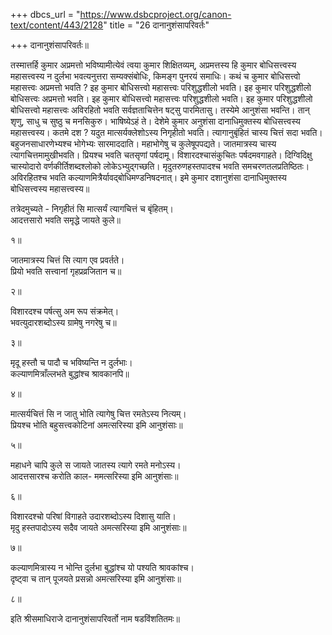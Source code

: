 +++
dbcs_url = "https://www.dsbcproject.org/canon-text/content/443/2128"
title = "26 दानानुशंसापरिवर्तः"

+++
दानानुशंसापरिवर्तः॥

तस्मात्तर्हि कुमार अप्रमत्तो भविष्यामीत्येवं त्वया कुमार शिक्षितव्यम्, अप्रमत्तस्य हि कुमार बोधिसत्त्वस्य महासत्त्वस्य न दुर्लभा भवत्यनुत्तरा सम्यक्संबोधिः, किमङ्ग पुनरयं समाधिः। कथं च कुमार बोधिसत्त्वो महासत्त्वः अप्रमत्तो भवति ? इह कुमार बोधिसत्त्वो महासत्त्वः परिशुद्धशीलो भवति। इह कुमार परिशुद्धशीलो बोधिसत्त्वः अप्रमत्तो भवति। इह कुमार बोधिसत्त्वो महासत्त्वः परिशुद्धशीलो भवति। इह कुमार परिशुद्धशीलो बोधिसत्त्वो महासत्त्वः अविरहितो भवति सर्वज्ञताचित्तेन षट्सु पारमितासु। तस्येमे आनुशंसा भवन्ति। तान् शृणु, साधु च सुष्ठु च मनसिकुरु। भाषिष्येऽहं ते। देशेमे कुमार अनुशंसा दानाधिमुक्तस्य बोधिसत्त्वस्य महासत्त्वस्य। कतमे दश ? यदुत मात्सर्यक्लेशोऽस्य निगृहीतो भवति। त्यागानुबृंहितं चास्य चित्तं सदा भवति। बहुजनसाधारणेभ्यश्च भोगेभ्यः सारमाददाति।  महाभोगेषु च कुलेषूपपद्यते। जातमात्रस्य चास्य त्यागचित्तमामुखीभवति।  प्रियश्च भवति चतसृणां पर्षदामू।  विशारदश्चासंकुचितः पर्षदमवगाहते। दिग्विदिक्षु चास्योदारो वर्णकीर्तिशब्दश्लोको लोकेऽभ्युद्गच्छति। मृदुतरुणहस्तपादश्च भवति समचरणतलप्रतिष्ठितः। अविरहितश्च भवति कल्याणमित्रैर्यावद्बोधिमण्डनिषदनात्।  इमे कुमार दशानुशंसा दानाधिमुक्तस्य बोधिसत्त्वस्य महासत्त्वस्य॥

तत्रेदमुच्यते - 
निगृहीतं सि मात्सर्यं त्यागचित्तं च बृंहितम्।  
आदत्तसारो भवति समृद्धे जायते कुले॥

१॥

जातमात्रस्य चित्तं सि त्याग एव प्रवर्तते।  
प्रियो भवति सत्त्वानां गृहप्रव्रजितान च॥

२॥

विशारदश्च पर्षत्सु अम रूप संक्रमेत्।  
भवत्युदारशब्दोऽस्य ग्रामेषु नगरेषु च॥

३॥

मृदू हस्तौ च पादौ च भविष्यन्ति न दुर्लभाः।  
कल्याणमित्राँल्लभते बुद्धांश्च श्रावकानपि॥

४॥

मात्सर्यचित्तं सि न जातु भोति 
त्यागेषु चित्त रमतेऽस्य  नित्यम्।  
प्रियश्च भोति बहुसत्त्वकोटिनां 
अमत्सरिस्या इमि आनुशंसाः॥

५॥

महाधने चापि कुले स जायते 
जातस्य त्यागे  रमते मनोऽस्य।  
आदत्तसारश्च करोति काल-
ममत्सरिस्या इमि आनुशंसाः॥

६॥

विशारदश्चो परिषां विगाहते 
उदारशब्दोऽस्य दिशासु याति।  
मृदु हस्तपादोऽस्य सदैव जायते 
अमत्सरिस्या इमि आनुशंसाः॥

७॥

कल्याणमित्रास्य न भोन्ति दुर्लभा 
बुद्धांश्च यो पश्यति श्रावकांश्च।  
दृष्ट्वा च तान् पूजयते प्रसन्नो 
अमत्सरिस्या इमि आनुशंसाः॥

८॥

इति श्रीसमाधिराजे दानानुशंसापरिवर्तो नाम षडविंशतितमः॥

